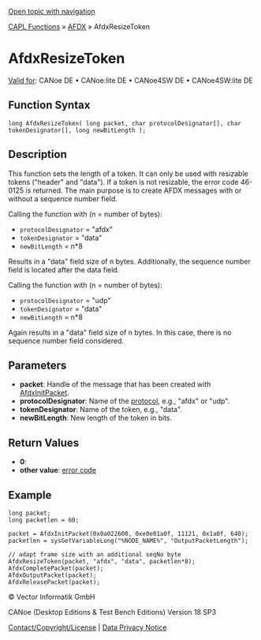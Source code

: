 [Open topic with navigation](../../../../../CANoeDEFamily.htm#Topics/CAPLFunctions/ADFX/Functions/CAPLfunctionAfdxResizeToken.md)

[CAPL Functions](../../CAPLfunctions.md) » [AFDX](../CAPLfunctionsAFDXOverview.md) » AfdxResizeToken

# AfdxResizeToken

[Valid for](../../../Shared/FeatureAvailability.md): CANoe DE • CANoe:lite DE • CANoe4SW DE • CANoe4SW:lite DE

## Function Syntax

```plaintext
long AfdxResizeToken( long packet, char protocolDesignator[], char tokenDesignator[], long newBitLength );
```

## Description

This function sets the length of a token. It can only be used with resizable tokens ("header" and "data"). If a token is not resizable, the error code 46-0125 is returned. The main purpose is to create AFDX messages with or without a sequence number field.

Calling the function with (n = number of bytes):

- `protocolDesignator` = "afdx"
- `tokenDesignator` = "data"
- `newBitLength` = n*8

Results in a "data" field size of n bytes. Additionally, the sequence number field is located after the data field.

Calling the function with (n = number of bytes):

- `protocolDesignator` = "udp"
- `tokenDesignator` = "data"
- `newBitLength` = n*8

Again results in a "data" field size of n bytes. In this case, there is no sequence number field considered.

## Parameters

- **packet**: Handle of the message that has been created with [AfdxInitPacket](CAPLfunctionAfdxInitPacket.md).
- **protocolDesignator**: Name of the [protocol](../../../CANoeCANalyzer/AFDX/protocols/afdxProtocolsIntro.md), e.g., "afdx" or "udp".
- **tokenDesignator**: Name of the token, e.g., "data".
- **newBitLength**: New length of the token in bits.

## Return Values

- **0**: 
- **other value**: [error code](../CAPLfunctionsAFDXErrorCodes.md)

## Example

```plaintext
long packet;
long packetlen = 60;

packet = AfdxInitPacket(0x0a022600, 0xe0e01a0f, 11121, 0x1a0f, 640);
packetlen = sysGetVariableLong("%NODE_NAME%", "OutputPacketLength");

// adapt frame size with an additional seqNo byte
AfdxResizeToken(packet, "afdx", "data", packetlen*8);
AfdxCompletePacket(packet);
AfdxOutputPacket(packet);
AfdxReleasePacket(packet);
```

© Vector Informatik GmbH

CANoe (Desktop Editions & Test Bench Editions) Version 18 SP3

[Contact/Copyright/License](../../../Shared/ContactCopyrightLicense.md) | [Data Privacy Notice](https://www.vector.com/int/en/company/get-info/privacy-policy/)